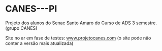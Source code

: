 # CANES---PI
Projeto dos alunos do Senac Santo Amaro do Curso de ADS 3 semestre.(grupo CANES)


Site no ar em fase de testes: www.projetocanes.com  (o site pode não conter a versão mais atualizada)
